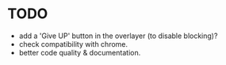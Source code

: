 TODO
====

- add a 'Give UP' button in the overlayer (to disable blocking)?
- check compatibility with chrome.
- better code quality & documentation.
